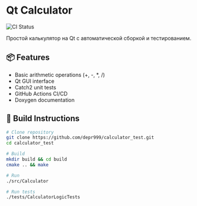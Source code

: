 # Qt Calculator

![CI Status](https://github.com/depr999/calculator_test/workflows/CI/badge.svg)

Простой калькулятор на Qt с автоматической сборкой и тестированием.

## 📦 Features
- Basic arithmetic operations (+, -, *, /)
- Qt GUI interface
- Catch2 unit tests
- GitHub Actions CI/CD
- Doxygen documentation

## 🚀 Build Instructions

```bash
# Clone repository
git clone https://github.com/depr999/calculator_test.git
cd calculator_test

# Build
mkdir build && cd build
cmake .. && make

# Run
./src/Calculator

# Run tests
./tests/CalculatorLogicTests